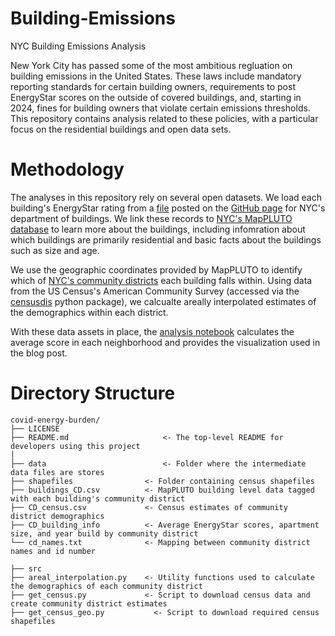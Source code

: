 # Building-Emissions
NYC Building Emissions Analysis

New York City has passed some of the most ambitious regluation on building emissions in the United States. These laws include mandatory reporting standards for certain building owners, requirements to post EnergyStar scores on the outside of covered buildings, and, starting in 2024, fines for building owners that violate certain emissions thresholds. This repository contains analysis related to these policies, with a particular focus on the residential buildings and open data sets.

# Methodology

The analyses in this repository rely on several open datasets. We load each building's EnergyStar rating from a [file](https://raw.githubusercontent.com/NYCDOB/LocalLaw97/gh-pages/data/LL3320220609.json) posted on the [GitHub page](https://github.com/NYCDOB/LocalLaw97) for NYC's department of buildings. We link these records to [NYC's MapPLUTO database](https://www.nyc.gov/site/planning/data-maps/open-data/dwn-pluto-mappluto.page) to learn more about the buildings, including infomration about which buildings are primarily residential and basic facts about the buildings such as size and age.

We use the geographic coordinates provided by MapPLUTO to identify which of [NYC's community districts](https://data.cityofnewyork.us/City-Government/Community-Districts/yfnk-k7r4) each building falls within. Using data from the US Census's American Community Survey (accessed via the [censusdis](https://github.com/vengroff/censusdis/issues) python package), we calcualte areally interpolated estimates of the demographics within each district.

With these data assets in place, the [analysis notebook](https://github.com/tsdataclinic/Building-Emissions/blob/main/notebooks/blog_figures.ipynb) calculates the average score in each neighborhood and provides the visualization used in the blog post. 

# Directory Structure

    covid-energy-burden/
    ├── LICENSE
    ├── README.md                     <- The top-level README for developers using this project
    │
    ├── data                          <- Folder where the intermediate data files are stores
    ├── shapefiles                <- Folder containing census shapefiles
    ├── buildings_CD.csv          <- MapPLUTO building level data tagged with each building's community district
    ├── CD_census.csv             <- Census estimates of community district demographics
    ├── CD_building_info          <- Average EnergyStar scores, apartment size, and year build by community district
    └── cd_names.txt              <- Mapping between community district names and id number

    ├── src
    ├── areal_interpolation.py    <- Utility functions used to calculate the demographics of each community district
    ├── get_census.py             <- Script to download census data and create community district estimates
    ├── get_census_geo.py           <- Script to download required census shapefiles
